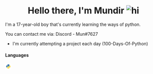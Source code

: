 <h1 align="center">Hello there, I'm Mundir <img src="https://user-images.githubusercontent.com/1303154/88677602-1635ba80-d120-11ea-84d8-d263ba5fc3c0.gif" width="28px" alt="hi"></h1>


I'm a 17-year-old boy that's currently learning the ways of python.

You can contact me via:
Discord - Mun#7627

- I'm currently attempting a project each day (100-Days-Of-Python)

#### Languages
<code><img height="20" src="https://raw.githubusercontent.com/github/explore/80688e429a7d4ef2fca1e82350fe8e3517d3494d/topics/python/python.png">